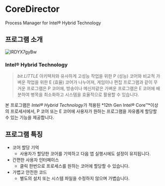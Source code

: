 # CoreDirector
Process Manager for Intel® Hybrid Technology

## 프로그램 소개
![lRDYX7gyBw](https://user-images.githubusercontent.com/1563800/147369336-b9d048e7-58d0-4da3-b8dd-7055f22d13aa.png)  

### Intel® Hybrid Technology
> *bit.LITTLE* 아키텍처와 유사하게 고성능 작업을 위한 P (성능) 코어와 비교적 가벼운 작업을 위한 E (효율) 코어가 나누어져, 게임이나 편집 프로그램과 같이 무거운 프로그램은 P 코어에, 방송이나 메신저같은 가벼운 프로그램은 E 코어에 배분하여 병목을 최소화하고 시스템을 효율적으로 활용할 수 있습니다.

본 프로그램은 *Intel® Hybrid Technology*가 적용된 *12th Gen Intel® Core™*이상의 프로세서에서, P 코어 또는 E 코어에 사용자가 원하는 프로그램을 자유롭게 할당할 수 있는 기능을 제공합니다.

## 프로그램 특징
* 코어 할당 기억
    * 사용자가 할당한 코어를 기억하고 다음 앱 실행시에도 설정이 유지됩니다.
* 간편한 사용자 인터페이스
    * 클릭 한번으로 프로세스를 원하는 코어에 할당할 수 있습니다.
* 가볍고 안전한 코드
    * 별도의 설치 또는 시스템 파일을 수정하지 않으며 가볍습니다.
